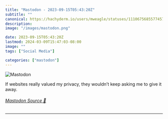 ```yaml
---
title: "Mastodon - 2023-09-15T05:43:20Z"
subtitle: ""
canonical: https://hachyderm.io/users/mweagle/statuses/111067568557745769
description:
image: "/images/mastodon.png"

date: 2023-09-15T05:43:20Z
lastmod: 2024-03-09T15:47:03-08:00
image: ""
tags: ["Social Media"]

categories: ["mastodon"]
---
```

![Mastodon](/images/mastodon.png)

<p>If websites really valued my privacy, they wouldn’t keep asking me to give it away.</p>


###### [Mastodon Source 🐘](https://hachyderm.io/@mweagle/111067568557745769)

___
